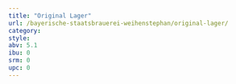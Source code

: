 ```yaml
---
title: "Original Lager"
url: /bayerische-staatsbrauerei-weihenstephan/original-lager/
category: 
style: 
abv: 5.1
ibu: 0
srm: 0
upc: 0
---
```



